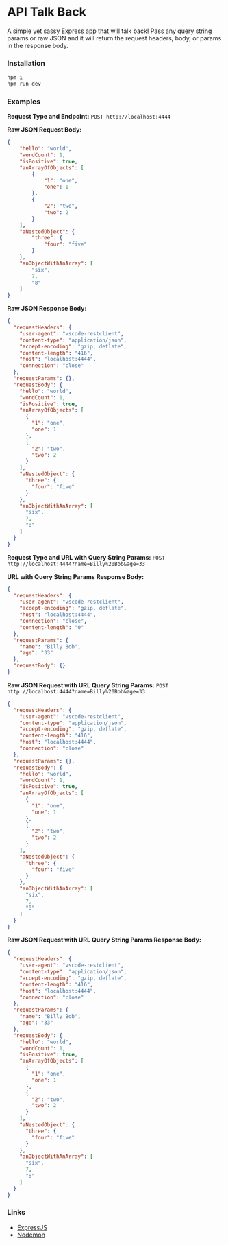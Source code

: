 # API Talk Back
A simple yet sassy Express app that will talk back! Pass any query string params or raw JSON and it will return the request headers, body, or params in the response body.

### Installation
```sh
npm i
npm run dev
```

### Examples
**Request Type and Endpoint:**
`POST http://localhost:4444`

**Raw JSON Request Body:**
```json
{
    "hello": "world",
    "wordCount": 1,
    "isPositive": true,
    "anArrayOfObjects": [
        {
            "1": "one",
            "one": 1
        },
        {
            "2": "two",
            "two": 2
        }
    ],
    "aNestedObject": {
        "three": {
            "four": "five"
        }
    },
    "anObjectWithAnArray": [
        "six",
        7,
        "8"
    ]
}
```

**Raw JSON Response Body:**
```json
{
  "requestHeaders": {
    "user-agent": "vscode-restclient",
    "content-type": "application/json",
    "accept-encoding": "gzip, deflate",
    "content-length": "416",
    "host": "localhost:4444",
    "connection": "close"
  },
  "requestParams": {},
  "requestBody": {
    "hello": "world",
    "wordCount": 1,
    "isPositive": true,
    "anArrayOfObjects": [
      {
        "1": "one",
        "one": 1
      },
      {
        "2": "two",
        "two": 2
      }
    ],
    "aNestedObject": {
      "three": {
        "four": "five"
      }
    },
    "anObjectWithAnArray": [
      "six",
      7,
      "8"
    ]
  }
}
```

**Request Type and URL with Query String Params:**
`POST http://localhost:4444?name=Billy%20Bob&age=33`

**URL with Query String Params Response Body:**
```json
{
  "requestHeaders": {
    "user-agent": "vscode-restclient",
    "accept-encoding": "gzip, deflate",
    "host": "localhost:4444",
    "connection": "close",
    "content-length": "0"
  },
  "requestParams": {
    "name": "Billy Bob",
    "age": "33"
  },
  "requestBody": {}
}
```

**Raw JSON Request with URL Query String Params:**
`POST http://localhost:4444?name=Billy%20Bob&age=33`

```json
{
  "requestHeaders": {
    "user-agent": "vscode-restclient",
    "content-type": "application/json",
    "accept-encoding": "gzip, deflate",
    "content-length": "416",
    "host": "localhost:4444",
    "connection": "close"
  },
  "requestParams": {},
  "requestBody": {
    "hello": "world",
    "wordCount": 1,
    "isPositive": true,
    "anArrayOfObjects": [
      {
        "1": "one",
        "one": 1
      },
      {
        "2": "two",
        "two": 2
      }
    ],
    "aNestedObject": {
      "three": {
        "four": "five"
      }
    },
    "anObjectWithAnArray": [
      "six",
      7,
      "8"
    ]
  }
}
```

**Raw JSON Request with URL Query String Params Response Body:**
```json
{
  "requestHeaders": {
    "user-agent": "vscode-restclient",
    "content-type": "application/json",
    "accept-encoding": "gzip, deflate",
    "content-length": "416",
    "host": "localhost:4444",
    "connection": "close"
  },
  "requestParams": {
    "name": "Billy Bob",
    "age": "33"
  },
  "requestBody": {
    "hello": "world",
    "wordCount": 1,
    "isPositive": true,
    "anArrayOfObjects": [
      {
        "1": "one",
        "one": 1
      },
      {
        "2": "two",
        "two": 2
      }
    ],
    "aNestedObject": {
      "three": {
        "four": "five"
      }
    },
    "anObjectWithAnArray": [
      "six",
      7,
      "8"
    ]
  }
}
```

### Links
- [ExpressJS](https://expressjs.com)
- [Nodemon](https://nodemon.io)

